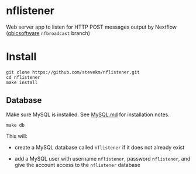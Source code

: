 # nflistener

Web server app to listen for HTTP POST messages output by Nextflow ([qbicsoftware](https://github.com/qbicsoftware/nextflow.git) `nfbroadcast` branch)

# Install

```
git clone https://github.com/stevekm/nflistener.git
cd nflistener
make install
```

## Database

Make sure MySQL is installed. See [MySQL.md](MySQL.md) for installation notes.

```
make db
```

This will:

- create a MySQL database called `nflistener` if it does not already exist

- add a MySQL user with username `nflistener`, password `nflistener`, and give the account access to the `nflistener` database
